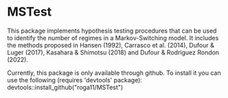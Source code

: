 # MSTest

This package implements hypothesis testing procedures that can be used to identify the number of regimes in a Markov-Switching model. It includes the methods proposed in Hansen (1992), Carrasco et al. (2014), Dufour & Luger (2017), Kasahara & Shimotsu (2018) and Dufour & Rodriguez Rondon (2022).

Currently, this package is only available through github. To install it you can use the following (requires 'devtools' package): 
devtools::install_github("roga11/MSTest")
